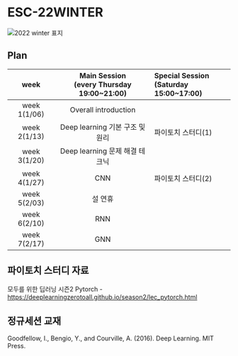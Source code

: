 # ESC-22WINTER
![2022 winter 표지](https://user-images.githubusercontent.com/56993675/147876805-2bcaf810-2f2c-470d-89be-0051e1e5e4a2.png)

## Plan

|week|Main Session<br>(every Thursday 19:00~21:00)|Special Session<br>(Saturday 15:00~17:00)|
|:--:|:--------------------------:|:------------------------|
|week 1(1/06)|Overall introduction| |
|week 2(1/13)|Deep learning 기본 구조 및 원리| 파이토치 스터디(1) |
|week 3(1/20)|Deep learning 문제 해결 테크닉| |
|week 4(1/27)|CNN| 파이토치 스터디(2) |
|week 5(2/03)|설 연휴| |
|week 6(2/10)|RNN| |
|week 7(2/17)|GNN| |

## 파이토치 스터디 자료
모두를 위한 딥러닝 시즌2 Pytorch - https://deeplearningzerotoall.github.io/season2/lec_pytorch.html

## 정규세션 교재
Goodfellow, I., Bengio, Y., and Courville, A. (2016). Deep Learning. MIT Press.


